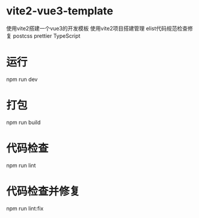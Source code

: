 # vite2-vue3-template
使用vite2搭建一个vue3的开发模板
使用vite2项目搭建管理
elist代码规范检查修复
postcss
prettier
TypeScript

# 运行
npm run dev

# 打包
npm run build

# 代码检查
npm run lint

# 代码检查并修复
npm run lint:fix

